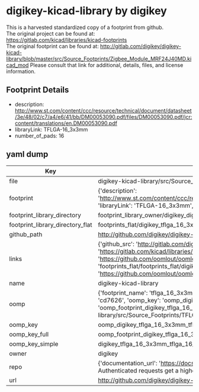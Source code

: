 # digikey-kicad-library by digikey  
This is a harvested standardized copy of a footprint from github.  
The original project can be found at:  
https://gitlab.com/kicad/libraries/kicad-footprints  
The original footprint can be found at:
http://gitlab.com/digikey/digikey-kicad-library/blob/master/src/Source_Footprints/Zigbee_Module_MRF24J40MD.kicad_mod
Please consult that link for additional, details, files, and license information.  
## Footprint Details
* description: http://www.st.com/content/ccc/resource/technical/document/datasheet/3e/48/02/c7/a4/e6/41/bb/DM00053090.pdf/files/DM00053090.pdf/jcr:content/translations/en.DM00053090.pdf  
* libraryLink: TFLGA-16_3x3mm  
* number_of_pads: 16  
## yaml dump  
| Key | Value |  
| --- | --- |  
| file | digikey-kicad-library/src/Source_Footprints/TFLGA-16_3x3mm.kicad_mod |  
| footprint | {'description': 'http://www.st.com/content/ccc/resource/technical/document/datasheet/3e/48/02/c7/a4/e6/41/bb/DM00053090.pdf/files/DM00053090.pdf/jcr:content/translations/en.DM00053090.pdf', 'libraryLink': 'TFLGA-16_3x3mm', 'number_of_pads': 16} |  
| footprint_library_directory | footprint_library_owner/digikey_digikey-kicad-library |  
| footprint_library_directory_flat | footprints_flat/digikey_tflga_16_3x3mm_tflga_16_3x3mm/working |  
| github_path | http://github.com/digikey/digikey-kicad-library/blob/master/src/Source_Footprints/TFLGA-16_3x3mm.kicad_mod |  
| links | {'github_src': 'http://gitlab.com/digikey/digikey-kicad-library/blob/master/src/Source_Footprints/Zigbee_Module_MRF24J40MD.kicad_mod', 'github_src_repo': 'https://gitlab.com/kicad/libraries/kicad-footprints', 'oomp_bot': 'footprints/digikey_tflga_16_3x3mm_tflga_16_3x3mm/working', 'oomp_bot_github': 'https://github.com/oomlout/oomlout_oomp_footprint_bot/tree/main/footprints/digikey_tflga_16_3x3mm_tflga_16_3x3mm/working', 'oomp_src_flat': 'footprints_flat/footprints_flat/digikey_tflga_16_3x3mm_tflga_16_3x3mm/working', 'oomp_src_flat_github': 'https://github.com/oomlout/oomlout_oomp_footprint_src/tree/main/footprints_flat/digikey_tflga_16_3x3mm_tflga_16_3x3mm/working'} |  
| name | digikey-kicad-library |  
| oomp | {'footprint_name': 'tflga_16_3x3mm', 'library_name': 'tflga_16_3x3mm_kicad_mod', 'md5': 'cd76269fa27375b48b0e308698c68447', 'md5_10': 'cd76269fa2', 'md5_5': 'cd762', 'md5_6': 'cd7626', 'oomp_key': 'oomp_digikey_tflga_16_3x3mm_tflga_16_3x3mm', 'oomp_key_extra': 'oomp_footprint_digikey_tflga_16_3x3mm_tflga_16_3x3mm', 'oomp_key_full': 'oomp_footprint_digikey_tflga_16_3x3mm_tflga_16_3x3mm_cd7626', 'oomp_key_simple': 'digikey_tflga_16_3x3mm_tflga_16_3x3mm', 'original_filename': 'digikey-kicad-library/src/Source_Footprints/TFLGA-16_3x3mm.kicad_mod', 'owner_name': 'digikey'} |  
| oomp_key | oomp_digikey_tflga_16_3x3mm_tflga_16_3x3mm |  
| oomp_key_full | oomp_footprint_digikey_tflga_16_3x3mm_tflga_16_3x3mm |  
| oomp_key_simple | digikey_tflga_16_3x3mm_tflga_16_3x3mm |  
| owner | digikey |  
| repo | {'documentation_url': 'https://docs.github.com/rest/overview/resources-in-the-rest-api#rate-limiting', 'message': "API rate limit exceeded for 84.66.173.59. (But here's the good news: Authenticated requests get a higher rate limit. Check out the documentation for more details.)"} |  
| url | http://github.com/digikey/digikey-kicad-library |  

